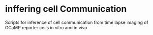 # inffering cell Communication
Scripts for inference of cell communication from time lapse imaging of GCaMP reporter cells in vitro and in vivo
